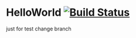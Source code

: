 # HelloWorld [![Build Status](https://travis-ci.org/elastos/Elastos.ELA.svg?branch=master)](https://travis-ci.org/elastos/Elastos.ELA)


just for test
change
branch
